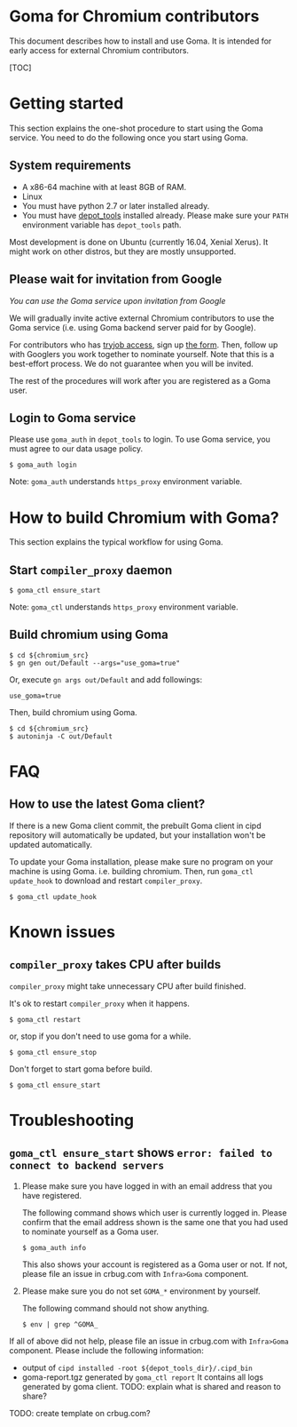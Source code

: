 # Goma for Chromium contributors

This document describes how to install and use Goma.  It is intended for
early access for external Chromium contributors.

[TOC]

# Getting started

This section explains the one-shot procedure to start using the Goma service.
You need to do the following once you start using Goma.

## System requirements

* A x86-64 machine with at least 8GB of RAM.
* Linux
* You must have python 2.7 or later installed already.
* You must have
  [depot\_tools](https://commondatastorage.googleapis.com/chrome-infra-docs/flat/depot_tools/docs/html/depot_tools_tutorial.html#_setting_up) installed already.
  Please make sure your `PATH` environment variable has `depot_tools` path.

Most development is done on Ubuntu (currently 16.04, Xenial Xerus).
It might work on other distros, but they are mostly unsupported.

## Please wait for invitation from Google

*You can use the Goma service upon invitation from Google*

We will gradually invite active external Chromium contributors to use
the Goma service (i.e. using Goma backend server paid for by Google).

For contributors who has [tryjob access](https://www.chromium.org/getting-involved/become-a-committer#TOC-Try-job-access),
sign up [the form](https://docs.google.com/forms/d/e/1FAIpQLScltm4nUfbKOaOe141YYW2_MzKQWHAjxdg1K_FfIXTAEMzUkA/viewform).
Then, follow up with Googlers you work together to nominate yourself.
Note that this is a best-effort process.  We do not guarantee when you will be
invited.

The rest of the procedures will work after you are registered as a Goma user.

## Login to Goma service

Please use `goma_auth` in `depot_tools` to login.
To use Goma service, you must agree to our data usage policy.

```shell
$ goma_auth login
```

Note: `goma_auth` understands `https_proxy` environment variable.

# How to build Chromium with Goma?

This section explains the typical workflow for using Goma.

## Start `compiler_proxy` daemon

```shell
$ goma_ctl ensure_start
```

Note: `goma_ctl` understands `https_proxy` environment variable.

## Build chromium using Goma

```shell
$ cd ${chromium_src}
$ gn gen out/Default --args="use_goma=true"
```

Or, execute `gn args out/Default` and add followings:
```
use_goma=true
```

Then, build chromium using Goma.

```shell
$ cd ${chromium_src}
$ autoninja -C out/Default
```

# FAQ

## How to use the latest Goma client?

If there is a new Goma client commit, the prebuilt Goma client in cipd
repository will automatically be updated, but your installation won't
be updated automatically.

To update your Goma installation, please make sure no program on your
machine is using Goma. i.e. building chromium.
Then, run `goma_ctl update_hook` to download and restart `compiler_proxy`.

```shell
$ goma_ctl update_hook
```

# Known issues

## `compiler_proxy` takes CPU after builds

`compiler_proxy` might take unnecessary CPU after build finished.

It's ok to restart `compiler_proxy` when it happens.

```shell
$ goma_ctl restart
```

or, stop if you don't need to use goma for a while.
```shell
$ goma_ctl ensure_stop
```

Don't forget to start goma before build.

```shell
$ goma_ctl ensure_start
```

# Troubleshooting

## `goma_ctl ensure_start` shows `error: failed to connect to backend servers`

1. Please make sure you have logged in with an email address that you have
   registered.

   The following command shows which user is currently logged in. Please confirm
   that the email address shown is the same one that you had used to nominate
   yourself as a Goma user.

   ```shell
   $ goma_auth info
   ```

   This also shows your account is registered as a Goma user or not.
   If not, please file an issue in crbug.com with `Infra>Goma` component.

1. Please make sure you do not set `GOMA_*` environment by yourself.

   The following command should not show anything.

   ```shell
   $ env | grep ^GOMA_
   ```

If all of above did not help, please file an issue in crbug.com
with `Infra>Goma` component.
Please include the following information:

- output of `cipd installed -root ${depot_tools_dir}/.cipd_bin`
- goma-report.tgz generated by `goma_ctl report`
  It contains all logs generated by goma client.
  TODO: explain what is shared and reason to share?

TODO: create template on crbug.com?

